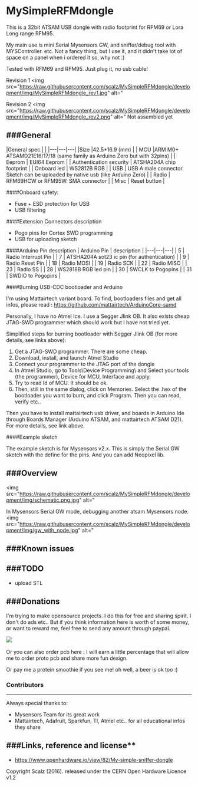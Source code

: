 # MySimpleRFMdongle
This is a 32bit ATSAM USB dongle with radio footprint for RFM69 or Lora Long range RFM95.

My main use is mini Serial Mysensors GW, and sniffer/debug tool with MYSController. etc.
Not a fancy thing, but I use it, and it didn't take lot of space on a panel when i ordered it so, why not :)

Tested with RFM69 and RFM95.
Just plug it, no usb cable!

Revision 1
<img src="https://raw.githubusercontent.com/scalz/MySimpleRFMdongle/development/img/MySimpleRFMdongle_rev1.jpg" alt="

Revision 2
<img src="https://raw.githubusercontent.com/scalz/MySimpleRFMdongle/development/img/MySimpleRFMdongle_rev2.png" alt="
Not assembled yet

		
###General 
------

|General spec.|  |
|---|---|---|
|Size |42.5*16.9 (mm) |
| MCU |ARM M0+ ATSAMD21E16/17/18 (same family as Arduino Zero but with 32pins) |
| Eeprom | EUI64 Eeprom |
| Authentication security | ATSHA204A chip footprint |
| Onboard led | WS2812B RGB |
| USB | USB A male connector. Sketch can be uploaded by native usb (like Arduino Zero) |
| Radio | RFM69HCW or RFM95W. SMA connector |
| Misc | Reset button |

####Onboard safety:
- Fuse + ESD protection for USB
- USB filtering

####Extension Connectors description
- Pogo pins for Cortex SWD programming
- USB for uploading sketch

####Arduino Pin description
| Arduino Pin | description |
|---|---|---|
| 5 | Radio Interrupt Pin |
| 7 | ATSHA204A sot23 ic pin (for authentication) |
| 9 | Radio Reset Pin |
| 18 | Radio MOSI |
| 19 | Radio SCK |
| 22 | Radio MISO |
| 23 | Radio SS |
| 28 | WS2818B RGB led pin |
| 30 | SWCLK to Pogopins |
| 31 | SWDIO to Pogopins |

####Burning USB-CDC bootloader and Arduino 

I'm using Mattairtech variant board.
To find, bootloaders files and get all infos, please read : https://github.com/mattairtech/ArduinoCore-samd

Personally, I have no Atmel Ice. I use a Segger Jlink OB. It also exists cheap JTAG-SWD programmer which should work but I have not tried yet.

Simplified steps for burning bootloader with Segger Jlink OB (for more details, see links above):
1. Get a JTAG-SWD programmer. There are some cheap.
2. Download, install, and launch Atmel Studio
3. Connect your programmer to the JTAG port of the dongle
4. In Atmel Studio, go to Tools\Device Programming\ and Select your tools (the programmer), Device for MCU, Interface and apply. 
5. Try to read Id of MCU. It should be ok.
6. Then, still in the same dialog, click on Memories. Select the .hex of the bootloader you want to burn, and click Program. Then you can read, verify etc..

Then you have to install mattairtech usb driver, and boards in Arduino Ide through Boards Manager (Arduino ATSAM, and mattairtech ATSAM D21). For more details, see link above.

####Example sketch 

The example sketch is for Mysensors v2.x. This is simply the Serial GW sketch with the define for the pins. And you can add Neopixel lib.

###Overview
------

<img src="https://raw.githubusercontent.com/scalz/MySimpleRFMdongle/development/img/schematic.png.jpg" alt="

In Mysensors Serial GW mode, debugging another atsam Mysensors node. 
<img src="https://raw.githubusercontent.com/scalz/MySimpleRFMdongle/development/img/gw_with_node.jpg" alt="

###Known issues
------ 

###TODO
------
- upload STL

###Donations
------

I'm trying to make opensource projects. I do this for free and sharing spirit. I don't do ads etc..
But if you think information here is worth of some money, or want to reward me, feel free to send any amount through paypal.

[![](https://www.paypalobjects.com/en_US/i/btn/btn_donateCC_LG.gif)](https://www.paypal.com/cgi-bin/webscr?cmd=_s-xclick&hosted_button_id=PWVDL2P64FDVU)  

Or you can also order pcb here :
I will earn a little percentage that will allow me to order proto pcb and share more fun design.

Or pay me a protein smoothie if you see me! oh well, a beer is ok too :)

### Contributors
------
Always special thanks to:
- Mysensors Team for its great work
- Mattairtech, Adafruit, Sparkfun, TI, Atmel etc.. for all educational infos they share

###Links, reference and license** 
------
- https://www.openhardware.io/view/82/My-simple-sniffer-dongle

Copyright Scalz (2016). released under the CERN Open Hardware Licence v1.2
